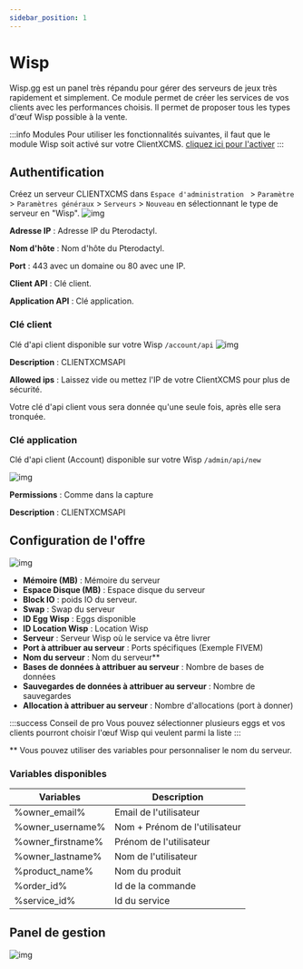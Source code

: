 ```yaml
---
sidebar_position: 1
---
```


# Wisp
Wisp.gg est un panel très répandu pour gérer des serveurs de jeux très rapidement et simplement. Ce module permet de créer les services de vos clients avec les performances choisis. Il permet de proposer tous les types d'œuf Wisp possible à la vente.

:::info Modules
Pour utiliser les fonctionnalités suivantes, il faut que le module Wisp soit activé sur votre ClientXCMS. [cliquez ici pour l'activer](../)
:::

## Authentification
Créez un serveur CLIENTXCMS dans `Espace d'administration ` > `Paramètre` > `Paramètres généraux` > `Serveurs` > `Nouveau` en sélectionnant le type de serveur en "Wisp".
![img](/img/next_gen/extensions/modules/wisp/images_1.png)

**Adresse IP** : Adresse IP du Pterodactyl.

**Nom d'hôte** : Nom d'hôte du Pterodactyl.

**Port** : 443 avec un domaine ou 80 avec une IP.

**Client API** : Clé client.

**Application API** : Clé application.

### Clé client 

Clé d'api client disponible sur votre Wisp `/account/api`
![img](/img/next_gen/extensions/modules/wisp/images_2.png)

**Description** : CLIENTXCMSAPI

**Allowed ips** : Laissez vide ou mettez l'IP de votre ClientXCMS pour plus de sécurité.

Votre clé d'api client vous sera donnée qu'une seule fois, après elle sera tronquée.
### Clé application

Clé d'api client (Account) disponible sur votre Wisp `/admin/api/new`

![img](/img/next_gen/extensions/modules/wisp/images_3.png)

**Permissions** : Comme dans la capture

**Description** : CLIENTXCMSAPI

## Configuration de l'offre
![img](/img/next_gen/extensions/modules/wisp/images_4.png)
- **Mémoire (MB)** : Mémoire du serveur
- **Espace Disque (MB)** : Espace disque du serveur
- **Block IO** : poids IO du serveur.
- **Swap** : Swap du serveur
- **ID Egg Wisp** : Eggs disponible
- **ID Location Wisp** : Location Wisp
- **Serveur** : Serveur Wisp où le service va être livrer
- **Port à attribuer au serveur** : Ports spécifiques (Exemple FIVEM)
- **Nom du serveur** : Nom du serveur**
- **Bases de données à attribuer au serveur** : Nombre de bases de données
- **Sauvegardes de données à attribuer au serveur** : Nombre de sauvegardes
- **Allocation à attribuer au serveur** : Nombre d'allocations (port à donner)

:::success Conseil de pro
Vous pouvez sélectionner plusieurs eggs et vos clients pourront choisir l'œuf Wisp qui veulent parmi la liste
:::

** Vous pouvez utiliser des variables pour personnaliser le nom du serveur.

### Variables disponibles 

| Variables         | Description                   |
|-------------------|-------------------------------|
| %owner_email%     | Email de l'utilisateur        |
| %owner_username%  | Nom + Prénom de l'utilisateur |
| %owner_firstname% | Prénom de l'utilisateur       |
| %owner_lastname%  | Nom de l'utilisateur          |
| %product_name%    | Nom du produit                |
| %order_id%        | Id de la commande             |
| %service_id%      | Id du service                 |

## Panel de gestion
![img](/img/next_gen/extensions/modules/wisp/images_5.png)

